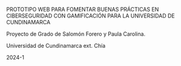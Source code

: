 
PROTOTIPO WEB PARA FOMENTAR BUENAS PRÁCTICAS EN CIBERSEGURIDAD CON GAMIFICACIÓN PARA LA UNIVERSIDAD DE CUNDINAMARCA

Proyecto de Grado de Salomón Forero y Paula Carolina. 

Universidad de Cundinamarca ext. Chía

2024-1
